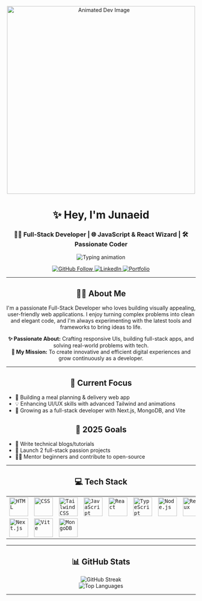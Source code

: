 <p align="center">
  <img src="https://user-images.githubusercontent.com/74038190/212748842-9fcbad5b-6173-4175-8a61-521f3dbb7514.gif" width="500" alt="Animated Dev Image"/>
</p>

<h1 align="center">✨ Hey, I'm Junaeid</h1>
<h3 align="center">🧑‍💻 Full-Stack Developer | 🌐 JavaScript & React Wizard | 🛠 Passionate Coder</h3>

<p align="center">
  <img src="https://readme-typing-svg.herokuapp.com?font=Fira+Code&weight=600&pause=1000&color=F7F7F7&center=true&vCenter=true&width=500&lines=Bringing+ideas+to+life+through+code.;Creating+clean+%26+responsive+UI.;Always+learning+and+building+awesome+stuff!" alt="Typing animation">
</p>

<p align="center">
  <a href="https://github.com/Junaeid11">
    <img src="https://img.shields.io/github/followers/Junaeid11?label=Follow&style=social" alt="GitHub Follow">
  </a>
  <a href="www.linkedin.com/in/junaeidahmedtanim">
    <img src="https://img.shields.io/badge/LinkedIn-%20Connect-blue?style=flat-square&logo=linkedin" alt="LinkedIn">
  </a>
  <a href="https://eid-portfolio.vercel.app">
    <img src="https://img.shields.io/badge/Portfolio-%F0%9F%91%BC%20Visit-lightgrey?style=flat-square&logo=google-chrome" alt="Portfolio">
  </a>
</p>

---

<h2 align="center">🙋‍♂️ About Me</h2>

<p align="center">
  I'm a passionate Full-Stack Developer who loves building visually appealing, user-friendly web applications. I enjoy turning complex problems into clean and elegant code, and I'm always experimenting with the latest tools and frameworks to bring ideas to life.
</p>

<p align="center">
  <b>✨ Passionate About:</b> Crafting responsive UIs, building full-stack apps, and solving real-world problems with tech.<br/>
  <b>🎯 My Mission:</b> To create innovative and efficient digital experiences and grow continuously as a developer.
</p>

---

<h2 align="center">🔭 Current Focus</h2>

<ul>
  <li>🔧 Building a meal planning & delivery web app</li>
  <li>💡 Enhancing UI/UX skills with advanced Tailwind and animations</li>
  <li>💼 Growing as a full-stack developer with Next.js, MongoDB, and Vite</li>
</ul>

<h2 align="center">🎯 2025 Goals</h2>

<ul >
  <li>📝 Write technical blogs/tutorials</li>
  <li>🚀 Launch 2 full-stack passion projects</li>
  <li>👨‍🏫 Mentor beginners and contribute to open-source</li>
</ul>

---

<h2 align="center">💻 Tech Stack</h2>

<div align="center">
	<table>
		<tr>
			<td><code><img width="50" src="https://raw.githubusercontent.com/marwin1991/profile-technology-icons/refs/heads/main/icons/html.png" alt="HTML" title="HTML"/></code></td>
			<td><code><img width="50" src="https://raw.githubusercontent.com/marwin1991/profile-technology-icons/refs/heads/main/icons/css.png" alt="CSS" title="CSS"/></code></td>
			<td><code><img width="50" src="https://raw.githubusercontent.com/marwin1991/profile-technology-icons/refs/heads/main/icons/tailwind_css.png" alt="Tailwind CSS" title="Tailwind CSS"/></code></td>
			<td><code><img width="50" src="https://raw.githubusercontent.com/marwin1991/profile-technology-icons/refs/heads/main/icons/javascript.png" alt="JavaScript" title="JavaScript"/></code></td>
			<td><code><img width="50" src="https://raw.githubusercontent.com/marwin1991/profile-technology-icons/refs/heads/main/icons/react.png" alt="React" title="React"/></code></td>
			<td><code><img width="50" src="https://raw.githubusercontent.com/marwin1991/profile-technology-icons/refs/heads/main/icons/typescript.png" alt="TypeScript" title="TypeScript"/></code></td>
			<td><code><img width="50" src="https://raw.githubusercontent.com/marwin1991/profile-technology-icons/refs/heads/main/icons/node_js.png" alt="Node.js" title="Node.js"/></code></td>
			<td><code><img width="50" src="https://raw.githubusercontent.com/marwin1991/profile-technology-icons/refs/heads/main/icons/redux.png" alt="Redux" title="Redux"/></code></td>
		</tr>
		<tr>
			<td><code><img width="50" src="https://raw.githubusercontent.com/marwin1991/profile-technology-icons/refs/heads/main/icons/next_js.png" alt="Next.js" title="Next.js"/></code></td>
			<td><code><img width="50" src="https://raw.githubusercontent.com/marwin1991/profile-technology-icons/refs/heads/main/icons/vite.png" alt="Vite" title="Vite"/></code></td>
			<td><code><img width="50" src="https://raw.githubusercontent.com/marwin1991/profile-technology-icons/refs/heads/main/icons/mongodb.png" alt="MongoDB" title="MongoDB"/></code></td>
		</tr>
	</table>
</div>

---

<h2 align="center">📊 GitHub Stats</h2>

<p align="center">
  <img src="https://nirzak-streak-stats.vercel.app/?user=junaeid11&theme=highcontrast&hide_border=false" alt="GitHub Streak"/>
  <br/>
  <img src="https://github-readme-stats.vercel.app/api/top-langs/?username=junaeid11&theme=highcontrast&hide_border=false&include_all_commits=false&count_private=false&layout=compact" alt="Top Languages"/>
</p>

---
